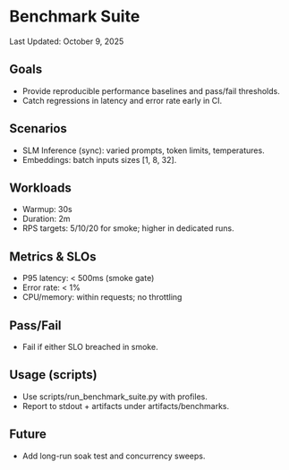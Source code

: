 # Benchmark Suite

Last Updated: October 9, 2025

## Goals
- Provide reproducible performance baselines and pass/fail thresholds.
- Catch regressions in latency and error rate early in CI.

## Scenarios
- SLM Inference (sync): varied prompts, token limits, temperatures.
- Embeddings: batch inputs sizes [1, 8, 32].

## Workloads
- Warmup: 30s
- Duration: 2m
- RPS targets: 5/10/20 for smoke; higher in dedicated runs.

## Metrics & SLOs
- P95 latency: < 500ms (smoke gate)
- Error rate: < 1%
- CPU/memory: within requests; no throttling

## Pass/Fail
- Fail if either SLO breached in smoke.

## Usage (scripts)
- Use scripts/run_benchmark_suite.py with profiles.
- Report to stdout + artifacts under artifacts/benchmarks.

## Future
- Add long-run soak test and concurrency sweeps.
